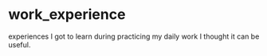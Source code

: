 # work_experience
experiences I got to learn during practicing my daily work I thought it can be useful.
